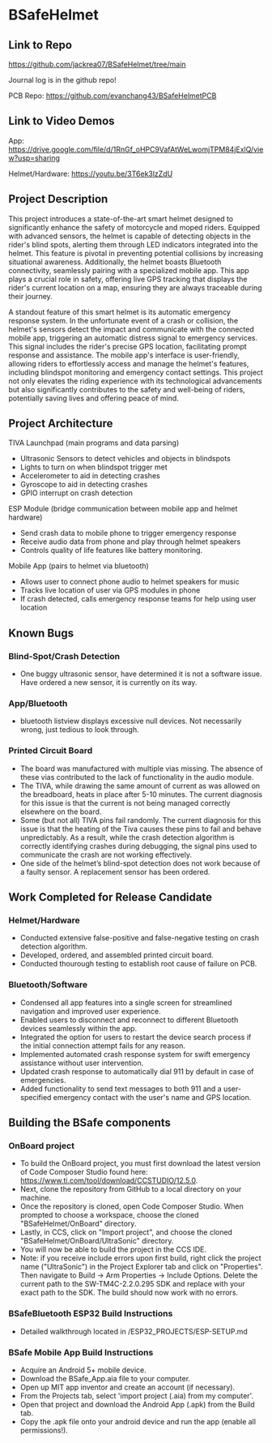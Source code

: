 # BSafeHelmet
## Link to Repo
https://github.com/jackrea07/BSafeHelmet/tree/main

Journal log is in the github repo!

PCB Repo: https://github.com/evanchang43/BSafeHelmetPCB
## Link to Video Demos
App: https://drive.google.com/file/d/1RnGf_oHPC9VafAtWeLwomjTPM84jExlQ/view?usp=sharing

Helmet/Hardware: https://youtu.be/3T6ek3lzZdU

## Project Description
This project introduces a state-of-the-art smart helmet designed to significantly enhance the safety of motorcycle and moped riders. Equipped with advanced sensors, the helmet is capable of detecting objects in the rider's blind spots, alerting them through LED indicators integrated into the helmet. This feature is pivotal in preventing potential collisions by increasing situational awareness. Additionally, the helmet boasts Bluetooth connectivity, seamlessly pairing with a specialized mobile app. This app plays a crucial role in safety, offering live GPS tracking that displays the rider's current location on a map, ensuring they are always traceable during their journey.

A standout feature of this smart helmet is its automatic emergency response system. In the unfortunate event of a crash or collision, the helmet's sensors detect the impact and communicate with the connected mobile app, triggering an automatic distress signal to emergency services. This signal includes the rider's precise GPS location, facilitating prompt response and assistance. The mobile app's interface is user-friendly, allowing riders to effortlessly access and manage the helmet's features, including blindspot monitoring and emergency contact settings. This project not only elevates the riding experience with its technological advancements but also significantly contributes to the safety and well-being of riders, potentially saving lives and offering peace of mind.

## Project Architecture

TIVA Launchpad (main programs and data parsing)
- Ultrasonic Sensors to detect vehicles and objects in blindspots
- Lights to turn on when blindspot trigger met
- Accelerometer to aid in detecting crashes
- Gyroscope to aid in detecting crashes
- GPIO interrupt on crash detection
  
ESP Module (bridge communication between mobile app and helmet hardware)
- Send crash data to mobile phone to trigger emergency response
- Receive audio data from phone and play through helmet speakers
- Controls quality of life features like battery monitoring. 

Mobile App (pairs to helmet via bluetooth)
- Allows user to connect phone audio to helmet speakers for music
- Tracks live location of user via GPS modules in phone
- If crash detected, calls emergency response teams for help using user location

## Known Bugs
### Blind-Spot/Crash Detection
- One buggy ultrasonic sensor, have determined it is not a software issue. Have ordered a new sensor, it is currently on its way.

### App/Bluetooth
- bluetooth listview displays excessive null devices. Not necessarily wrong, just tedious to look through.

### Printed Circuit Board
- The board was manufactured with multiple vias missing. The absence of these vias contributed to the lack of functionality in the audio module. 
- The TIVA, while drawing the same amount of current as was allowed on the breadboard, heats in place after 5-10 minutes. The current diagnosis for this issue is that the current is not being managed correctly elsewhere on the board. 
- Some (but not all) TIVA pins fail randomly. The current diagnosis for this issue is that the heating of the Tiva causes these pins to fail and behave unpredictably. As a result, while the crash detection algorithm is correctly identifying crashes during debugging, the signal pins used to communicate the crash are not working effectively. 
- One side of the helmet’s blind-spot detection does not work because of a faulty sensor. A replacement sensor has been ordered. 

## Work Completed for Release Candidate
### Helmet/Hardware
- Conducted extensive false-positive and false-negative testing on crash detection algorithm.
- Developed, ordered, and assembled printed circuit board.
- Conducted thourough testing to establish root cause of failure on PCB.
### Bluetooth/Software
- Condensed all app features into a single screen for streamlined navigation and improved user experience.
- Enabled users to disconnect and reconnect to different Bluetooth devices seamlessly within the app.
- Integrated the option for users to restart the device search process if the initial connection attempt fails for any reason.
- Implemented automated crash response system for swift emergency assistance without user intervention.
- Updated crash response to automatically dial 911 by default in case of emergencies.
- Added functionality to send text messages to both 911 and a user-specified emergency contact with the user's name and GPS location.

## Building the BSafe components
### OnBoard project
- To build the OnBoard project, you must first download the latest version of Code Composer Studio found here: https://www.ti.com/tool/download/CCSTUDIO/12.5.0.
- Next, clone the repository from GitHub to a local directory on your machine.
- Once the repository is cloned, open Code Composer Studio. When prompted to choose a workspace, choose the cloned "BSafeHelmet/OnBoard" directory.
- Lastly, in CCS, click on "Import project", and choose the cloned "BSafeHelmet/OnBoard/UltraSonic" directory.
- You will now be able to build the project in the CCS IDE.
- Note: if you receive include errors upon first build, right click the project name ("UltraSonic") in the Project Explorer tab and click on "Properties". Then navigate to Build -> Arm Properties -> Include Options. Delete the current path to the SW-TM4C-2.2.0.295 SDK and replace with your exact path to the SDK. The build should now work with no errors.

### BSafeBluetooth ESP32 Build Instructions
- Detailed walkthrough located in /ESP32_PROJECTS/ESP-SETUP.md

### BSafe Mobile App Build Instructions
- Acquire an Android 5+ mobile device.
- Download the BSafe_App.aia file to your computer.
- Open up MIT app inventor and create an account (if necessary).
- From the Projects tab, select 'import project (.aia) from my computer'.
- Open that project and download the Android App (.apk) from the Build tab.
- Copy the .apk file onto your android device and run the app (enable all permissions!).
